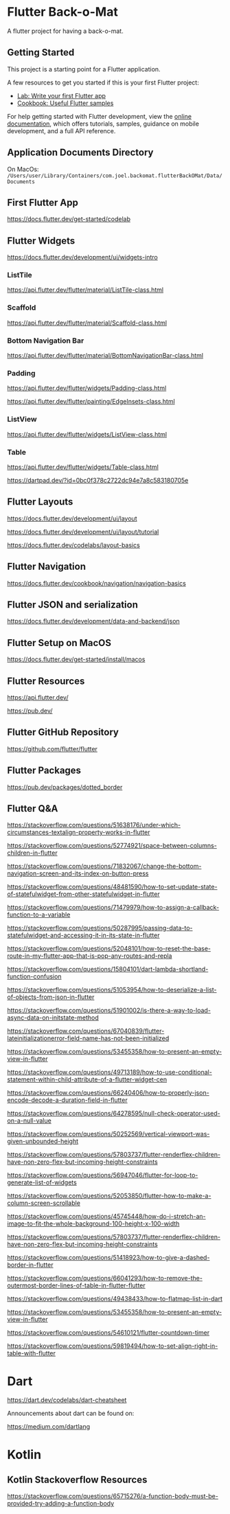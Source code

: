 # Flutter Back-o-Mat

A flutter project for having a back-o-mat.

## Getting Started

This project is a starting point for a Flutter application.

A few resources to get you started if this is your first Flutter project:

- [Lab: Write your first Flutter app](https://docs.flutter.dev/get-started/codelab)
- [Cookbook: Useful Flutter samples](https://docs.flutter.dev/cookbook)

For help getting started with Flutter development, view the
[online documentation](https://docs.flutter.dev/), which offers tutorials,
samples, guidance on mobile development, and a full API reference.

## Application Documents Directory

On MacOs: `/Users/user/Library/Containers/com.joel.backomat.flutterBackOMat/Data/Documents`

## First Flutter App

https://docs.flutter.dev/get-started/codelab

## Flutter Widgets

https://docs.flutter.dev/development/ui/widgets-intro

### ListTile

https://api.flutter.dev/flutter/material/ListTile-class.html

### Scaffold

https://api.flutter.dev/flutter/material/Scaffold-class.html

### Bottom Navigation Bar

https://api.flutter.dev/flutter/material/BottomNavigationBar-class.html

### Padding

https://api.flutter.dev/flutter/widgets/Padding-class.html

https://api.flutter.dev/flutter/painting/EdgeInsets-class.html

### ListView

https://api.flutter.dev/flutter/widgets/ListView-class.html

### Table

https://api.flutter.dev/flutter/widgets/Table-class.html

https://dartpad.dev/?id=0bc0f378c2722dc94e7a8c583180705e

## Flutter Layouts

https://docs.flutter.dev/development/ui/layout

https://docs.flutter.dev/development/ui/layout/tutorial

https://docs.flutter.dev/codelabs/layout-basics

## Flutter Navigation

https://docs.flutter.dev/cookbook/navigation/navigation-basics

## Flutter JSON and serialization

https://docs.flutter.dev/development/data-and-backend/json

## Flutter Setup on MacOS

https://docs.flutter.dev/get-started/install/macos

## Flutter Resources

https://api.flutter.dev/

https://pub.dev/

## Flutter GitHub Repository

https://github.com/flutter/flutter

## Flutter Packages

https://pub.dev/packages/dotted_border

## Flutter Q&A

https://stackoverflow.com/questions/51638176/under-which-circumstances-textalign-property-works-in-flutter

https://stackoverflow.com/questions/52774921/space-between-columns-children-in-flutter

https://stackoverflow.com/questions/71832067/change-the-bottom-navigation-screen-and-its-index-on-button-press

https://stackoverflow.com/questions/48481590/how-to-set-update-state-of-statefulwidget-from-other-statefulwidget-in-flutter

https://stackoverflow.com/questions/71479979/how-to-assign-a-callback-function-to-a-variable

https://stackoverflow.com/questions/50287995/passing-data-to-statefulwidget-and-accessing-it-in-its-state-in-flutter

https://stackoverflow.com/questions/52048101/how-to-reset-the-base-route-in-my-flutter-app-that-is-pop-any-routes-and-repla

https://stackoverflow.com/questions/15804101/dart-lambda-shortland-function-confusion

https://stackoverflow.com/questions/51053954/how-to-deserialize-a-list-of-objects-from-json-in-flutter

https://stackoverflow.com/questions/51901002/is-there-a-way-to-load-async-data-on-initstate-method

https://stackoverflow.com/questions/67040839/flutter-lateinitializationerror-field-name-has-not-been-initialized

https://stackoverflow.com/questions/53455358/how-to-present-an-empty-view-in-flutter

https://stackoverflow.com/questions/49713189/how-to-use-conditional-statement-within-child-attribute-of-a-flutter-widget-cen

https://stackoverflow.com/questions/66240406/how-to-properly-json-encode-decode-a-duration-field-in-flutter

https://stackoverflow.com/questions/64278595/null-check-operator-used-on-a-null-value

https://stackoverflow.com/questions/50252569/vertical-viewport-was-given-unbounded-height

https://stackoverflow.com/questions/57803737/flutter-renderflex-children-have-non-zero-flex-but-incoming-height-constraints

https://stackoverflow.com/questions/56947046/flutter-for-loop-to-generate-list-of-widgets

https://stackoverflow.com/questions/52053850/flutter-how-to-make-a-column-screen-scrollable

https://stackoverflow.com/questions/45745448/how-do-i-stretch-an-image-to-fit-the-whole-background-100-height-x-100-width

https://stackoverflow.com/questions/57803737/flutter-renderflex-children-have-non-zero-flex-but-incoming-height-constraints

https://stackoverflow.com/questions/51418923/how-to-give-a-dashed-border-in-flutter

https://stackoverflow.com/questions/66041293/how-to-remove-the-outermost-border-lines-of-table-in-flutter-flutter

https://stackoverflow.com/questions/49438433/how-to-flatmap-list-in-dart

https://stackoverflow.com/questions/53455358/how-to-present-an-empty-view-in-flutter

https://stackoverflow.com/questions/54610121/flutter-countdown-timer

https://stackoverflow.com/questions/59819494/how-to-set-align-right-in-table-with-flutter

# Dart

https://dart.dev/codelabs/dart-cheatsheet

Announcements about dart can be found on:

https://medium.com/dartlang

# Kotlin

## Kotlin Stackoverflow Resources

https://stackoverflow.com/questions/65715276/a-function-body-must-be-provided-try-adding-a-function-body
